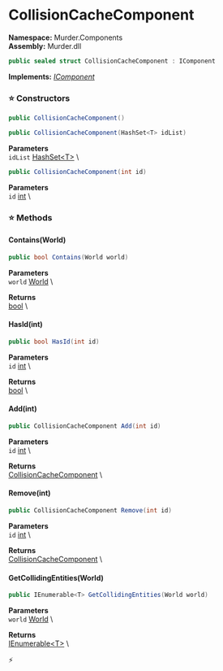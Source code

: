 # CollisionCacheComponent

**Namespace:** Murder.Components \
**Assembly:** Murder.dll

```csharp
public sealed struct CollisionCacheComponent : IComponent
```

**Implements:** _[IComponent](/Bang/Components/IComponent.html)_

### ⭐ Constructors
```csharp
public CollisionCacheComponent()
```

```csharp
public CollisionCacheComponent(HashSet<T> idList)
```

**Parameters** \
`idList` [HashSet\<T\>](https://learn.microsoft.com/en-us/dotnet/api/System.Collections.Generic.HashSet-1?view=net-7.0) \

```csharp
public CollisionCacheComponent(int id)
```

**Parameters** \
`id` [int](https://learn.microsoft.com/en-us/dotnet/api/System.Int32?view=net-7.0) \

### ⭐ Methods
#### Contains(World)
```csharp
public bool Contains(World world)
```

**Parameters** \
`world` [World](/Bang/World.html) \

**Returns** \
[bool](https://learn.microsoft.com/en-us/dotnet/api/System.Boolean?view=net-7.0) \

#### HasId(int)
```csharp
public bool HasId(int id)
```

**Parameters** \
`id` [int](https://learn.microsoft.com/en-us/dotnet/api/System.Int32?view=net-7.0) \

**Returns** \
[bool](https://learn.microsoft.com/en-us/dotnet/api/System.Boolean?view=net-7.0) \

#### Add(int)
```csharp
public CollisionCacheComponent Add(int id)
```

**Parameters** \
`id` [int](https://learn.microsoft.com/en-us/dotnet/api/System.Int32?view=net-7.0) \

**Returns** \
[CollisionCacheComponent](/Murder/Components/CollisionCacheComponent.html) \

#### Remove(int)
```csharp
public CollisionCacheComponent Remove(int id)
```

**Parameters** \
`id` [int](https://learn.microsoft.com/en-us/dotnet/api/System.Int32?view=net-7.0) \

**Returns** \
[CollisionCacheComponent](/Murder/Components/CollisionCacheComponent.html) \

#### GetCollidingEntities(World)
```csharp
public IEnumerable<T> GetCollidingEntities(World world)
```

**Parameters** \
`world` [World](/Bang/World.html) \

**Returns** \
[IEnumerable\<T\>](https://learn.microsoft.com/en-us/dotnet/api/System.Collections.Generic.IEnumerable-1?view=net-7.0) \



⚡